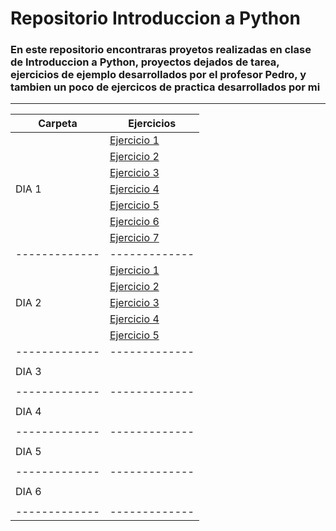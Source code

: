# Repositorio Introduccion a Python
### En este repositorio encontraras proyetos realizadas en clase de Introduccion a Python, proyectos dejados de tarea, ejercicios de ejemplo desarrollados por el profesor Pedro, y tambien un poco de ejercicos de practica desarrollados por mi
***

|     Carpeta   |    Ejercicios |
| ------------- | ------------- |
|               | [Ejercicio 1](https://github.com/xergio-rh/Python_S1_RuedaSergio/blob/master/Dia%201/Ejercicio1.py)
|               | [Ejercicio 2](https://github.com/xergio-rh/Python_S1_RuedaSergio/blob/master/Dia%201/Ejercicio2.py)   
|               | [Ejercicio 3](https://github.com/xergio-rh/Python_S1_RuedaSergio/blob/master/Dia%201/Ejercicio2.py)   
|    DIA 1      | [Ejercicio 4](https://github.com/xergio-rh/Python_S1_RuedaSergio/blob/master/Dia%201/Ejercicio4.py)   
|               | [Ejercicio 5](https://github.com/xergio-rh/Python_S1_RuedaSergio/blob/master/Dia%201/Ejercicio5.py)   
|               | [Ejercicio 6](https://github.com/xergio-rh/Python_S1_RuedaSergio/blob/master/Dia%201/Ejercicio6.py)   
|               | [Ejercicio 7](https://github.com/xergio-rh/Python_S1_RuedaSergio/blob/master/Dia%201/Ejercicio7.py)   
| ------------- | ------------- |
|               | [Ejercicio 1](https://github.com/xergio-rh/Python_S1_RuedaSergio/blob/master/Dia%202/Ejercicio%201.py)               |
|               | [Ejercicio 2](https://github.com/xergio-rh/Python_S1_RuedaSergio/blob/master/Dia%202/Ejercicio%202.py)              |
|    DIA 2      | [Ejercicio 3](https://github.com/xergio-rh/Python_S1_RuedaSergio/blob/master/Dia%202/Ejercicio%203.py)
|               | [Ejercicio 4](https://github.com/xergio-rh/Python_S1_RuedaSergio/blob/master/Dia%202/Ejercicio%204.py)
|               | [Ejercicio 5](https://github.com/xergio-rh/Python_S1_RuedaSergio/blob/master/Dia%202/Ejercicio5.py)
| ------------- | ------------- |
|               |               |
|    DIA 3      |               |
|               |               |
| ------------- | ------------- |
|               |               |
|    DIA 4      |               |
|               |               |
| ------------- | ------------- |
|               |               |
|    DIA 5      |               |
|               |               |
| ------------- | ------------- |
|               |               |
|    DIA 6      |               |
|               |               |
| ------------- | ------------- |


